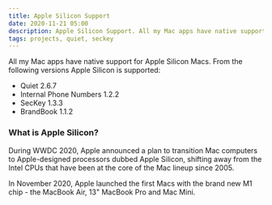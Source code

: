 ```yaml
---
title: Apple Silicon Support
date: 2020-11-21 05:00
description: Apple Silicon Support. All my Mac apps have native support for Apple Silicon Macs.
tags: projects, quiet, seckey
---
```


All my Mac apps have native support for Apple Silicon Macs. From the following versions Apple Silicon is supported:

- Quiet 2.6.7
- Internal Phone Numbers 1.2.2
- SecKey 1.3.3
- BrandBook 1.1.2

### What is Apple Silicon?

During WWDC 2020, Apple announced a plan to transition Mac computers to Apple-designed processors dubbed Apple Silicon, shifting away from the Intel CPUs that have been at the core of the Mac lineup since 2005.

In November 2020, Apple launched the first Macs with the brand new M1 chip - the MacBook Air, 13" MacBook Pro and Mac Mini.
